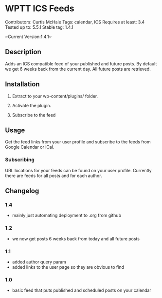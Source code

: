 # WPTT ICS Feeds

Contributors: Curtis McHale
Tags: calendar, ICS
Requires at least: 3.4
Tested up to: 5.5.1
Stable tag: 1.4.1

~Current Version:1.4.1~

## Description

Adds an ICS compatible feed of your published and future posts. By default we get 6 weeks back from the current day. All future posts are retrieved.

## Installation

1. Extract to your wp-content/plugins/ folder.

2. Activate the plugin.

3. Subscribe to the feed

## Usage

Get the feed links from your user profile and subscribe to the feeds from Google Calendar or iCal.

### Subscribing

URL locations for your feeds can be found on your user profile. Currently there are feeds for all posts and for each author.

## Changelog

### 1.4

- mainly just automating deployment to .org from github

### 1.2

- we now get posts 6 weeks back from today and all future posts

### 1.1

- added author query param
- added links to the user page so they are obvious to find

### 1.0

- basic feed that puts published and scheduled posts on your calendar
